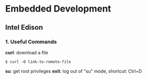 # Embedded Development

## Intel Edison

### 1. Useful Commands

**curl**: download a file
```
$ curl -O link-to-remote-file
```
**su**: get root privileges
**exit**: log out of "su" mode, shortcut: Ctrl+D 
